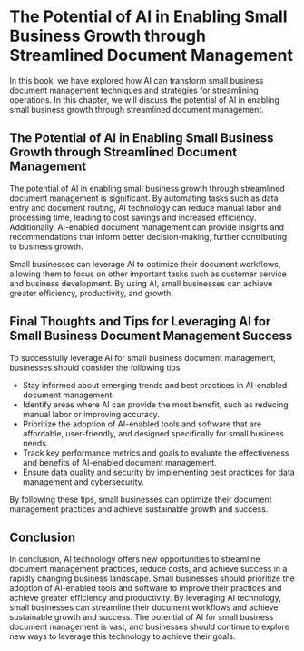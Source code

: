 The Potential of AI in Enabling Small Business Growth through Streamlined Document Management
====================================================================================================================

In this book, we have explored how AI can transform small business document management techniques and strategies for streamlining operations. In this chapter, we will discuss the potential of AI in enabling small business growth through streamlined document management.

The Potential of AI in Enabling Small Business Growth through Streamlined Document Management
---------------------------------------------------------------------------------------------

The potential of AI in enabling small business growth through streamlined document management is significant. By automating tasks such as data entry and document routing, AI technology can reduce manual labor and processing time, leading to cost savings and increased efficiency. Additionally, AI-enabled document management can provide insights and recommendations that inform better decision-making, further contributing to business growth.

Small businesses can leverage AI to optimize their document workflows, allowing them to focus on other important tasks such as customer service and business development. By using AI, small businesses can achieve greater efficiency, productivity, and growth.

Final Thoughts and Tips for Leveraging AI for Small Business Document Management Success
----------------------------------------------------------------------------------------

To successfully leverage AI for small business document management, businesses should consider the following tips:

* Stay informed about emerging trends and best practices in AI-enabled document management.
* Identify areas where AI can provide the most benefit, such as reducing manual labor or improving accuracy.
* Prioritize the adoption of AI-enabled tools and software that are affordable, user-friendly, and designed specifically for small business needs.
* Track key performance metrics and goals to evaluate the effectiveness and benefits of AI-enabled document management.
* Ensure data quality and security by implementing best practices for data management and cybersecurity.

By following these tips, small businesses can optimize their document management practices and achieve sustainable growth and success.

Conclusion
----------

In conclusion, AI technology offers new opportunities to streamline document management practices, reduce costs, and achieve success in a rapidly changing business landscape. Small businesses should prioritize the adoption of AI-enabled tools and software to improve their practices and achieve greater efficiency and productivity. By leveraging AI technology, small businesses can streamline their document workflows and achieve sustainable growth and success. The potential of AI for small business document management is vast, and businesses should continue to explore new ways to leverage this technology to achieve their goals.
